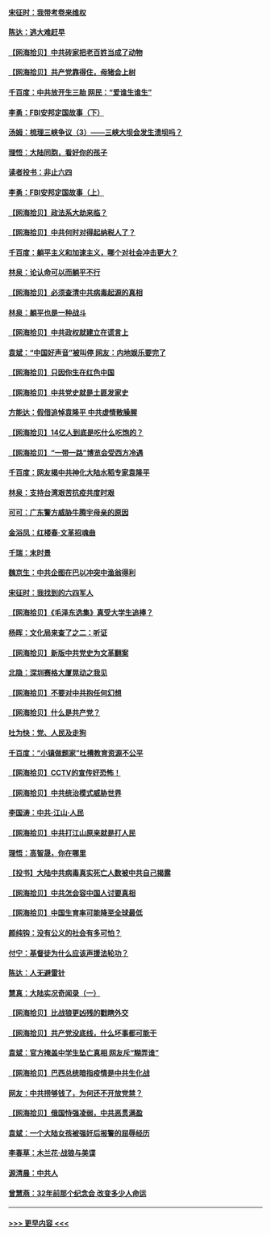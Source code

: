 #### [宋征时：我带考卷来维权](../pages/nsc993/n12994088.md?t=06040307) 
#### [陈达：逃大难赶早](../pages/nsc993/n12993569.md?t=06040307) 
#### [【网海拾贝】中共砖家把老百姓当成了动物](../pages/nsc993/n12993483.md?t=06040307) 
#### [【网海拾贝】共产党靠得住，母猪会上树](../pages/nsc993/n12990730.md?t=06040307) 
#### [千百度：中共放开生三胎 网民：“爱谁生谁生”](../pages/nsc993/n12990644.md?t=06040307) 
#### [李勇：FBI安邦定国故事（下）](../pages/nsc993/n12987854.md?t=06040307) 
#### [汤姆：梳理三峡争议（3）——三峡大坝会发生溃坝吗？](../pages/nsc993/n12989806.md?t=06040307) 
#### [理悟：大陆同胞，看好你的孩子](../pages/nsc993/n12989778.md?t=06040307) 
#### [读者投书：非止六四](../pages/nsc993/n12989673.md?t=06040307) 
#### [李勇：FBI安邦定国故事（上）](../pages/nsc993/n12987749.md?t=06040307) 
#### [【网海拾贝】政法系大劫来临？](../pages/nsc993/n12987596.md?t=06040307) 
#### [【网海拾贝】中共何时对得起纳税人了？](../pages/nsc993/n12985578.md?t=06040307) 
#### [千百度：躺平主义和加速主义，哪个对社会冲击更大？](../pages/nsc993/n12985512.md?t=06040307) 
#### [林泉：论认命可以而躺平不行](../pages/nsc993/n12985505.md?t=06040307) 
#### [【网海拾贝】必须查清中共病毒起源的真相](../pages/nsc993/n12984276.md?t=06040307) 
#### [林泉：躺平也是一种战斗](../pages/nsc993/n12984194.md?t=06040307) 
#### [【网海拾贝】中共政权就建立在谎言上](../pages/nsc993/n12981880.md?t=06040307) 
#### [袁斌：“中国好声音”被叫停 网友：内地娱乐要完了](../pages/nsc993/n12981826.md?t=06040307) 
#### [【网海拾贝】只因你生在红色中国](../pages/nsc993/n12979096.md?t=06040307) 
#### [【网海拾贝】中共党史就是土匪发家史](../pages/nsc993/n12976478.md?t=06040307) 
#### [方能达：假借追悼袁隆平 中共虚情散臊腥](../pages/nsc993/n12976396.md?t=06040307) 
#### [【网海拾贝】14亿人到底是吃什么吃饱的？](../pages/nsc993/n12974125.md?t=06040307) 
#### [【网海拾贝】“一带一路”博览会受西方冷遇](../pages/nsc993/n12971787.md?t=06040307) 
#### [千百度：网友揭中共神化大陆水稻专家袁隆平](../pages/nsc993/n12971733.md?t=06040307) 
#### [林泉：支持台湾艰苦抗疫共度时艰](../pages/nsc993/n12971350.md?t=06040307) 
#### [可可：广东警方威胁牛腾宇母亲的原因](../pages/nsc993/n12971100.md?t=06040307) 
#### [金浴凤：红楼春·文革招魂曲](../pages/nsc993/n12970354.md?t=06040307) 
#### [千瑞：末时景](../pages/nsc993/n12970337.md?t=06040307) 
#### [魏京生：中共企图在巴以冲突中渔翁得利](../pages/nsc993/n12970286.md?t=06040307) 
#### [宋征时：我找到的六四军人](../pages/nsc993/n12970213.md?t=06040307) 
#### [【网海拾贝】《毛泽东选集》真受大学生追捧？](../pages/nsc993/n12968779.md?t=06040307) 
#### [杨晖：文化局来查了之二：听证](../pages/nsc993/n12966528.md?t=06040307) 
#### [【网海拾贝】新版中共党史为文革翻案](../pages/nsc993/n12967526.md?t=06040307) 
#### [北隐：深圳赛格大厦晃动之我见](../pages/nsc993/n12967393.md?t=06040307) 
#### [【网海拾贝】不要对中共抱任何幻想](../pages/nsc993/n12965222.md?t=06040307) 
#### [【网海拾贝】什么是共产党？](../pages/nsc993/n12962781.md?t=06040307) 
#### [吐为快：党、人民及走狗](../pages/nsc993/n12962747.md?t=06040307) 
#### [千百度：“小镇做题家”吐槽教育资源不公平](../pages/nsc993/n12962705.md?t=06040307) 
#### [【网海拾贝】CCTV的宣传好恐怖！](../pages/nsc993/n12959984.md?t=06040307) 
#### [【网海拾贝】中共统治模式威胁世界](../pages/nsc993/n12957622.md?t=06040307) 
#### [李国涛：中共‧江山‧人民](../pages/nsc993/n12957502.md?t=06040307) 
#### [【网海拾贝】中共打江山原来就是打人民](../pages/nsc993/n12954345.md?t=06040307) 
#### [理悟：高智晟，你在哪里](../pages/nsc993/n12953115.md?t=06040307) 
#### [【投书】大陆中共病毒真实死亡人数被中共自己揭露](../pages/nsc993/n12953050.md?t=06040307) 
#### [【网海拾贝】中共怎会容中国人讨要真相](../pages/nsc993/n12952161.md?t=06040307) 
#### [【网海拾贝】中国生育率可能降至全球最低](../pages/nsc993/n12948793.md?t=06040307) 
#### [颜纯钩：没有公义的社会有多可怕？](../pages/nsc993/n12947626.md?t=06040307) 
#### [付宁：基督徒为什么应该声援法轮功？](../pages/nsc993/n12947233.md?t=06040307) 
#### [陈达：人无避雷针](../pages/nsc993/n12947098.md?t=06040307) 
#### [慧真：大陆实况奇闻录（一）](../pages/nsc993/n12945811.md?t=06040307) 
#### [【网海拾贝】比战狼更凶残的戳瞎外交](../pages/nsc993/n12945717.md?t=06040307) 
#### [【网海拾贝】共产党没底线，什么坏事都可能干](../pages/nsc993/n12942090.md?t=06040307) 
#### [袁斌：官方掩盖中学生坠亡真相 网友斥“糊弄谁”](../pages/nsc993/n12942029.md?t=06040307) 
#### [【网海拾贝】巴西总统暗指疫情是中共生化战](../pages/nsc993/n12938999.md?t=06040307) 
#### [网友：中共捞够钱了，为何还不开放党禁？](../pages/nsc993/n12938952.md?t=06040307) 
#### [【网海拾贝】俄国恃强凌弱，中共恶贯满盈](../pages/nsc993/n12936626.md?t=06040307) 
#### [袁斌：一个大陆女孩被强奸后报警的屈辱经历](../pages/nsc993/n12936547.md?t=06040307) 
#### [李春草：木兰花·战狼与美谍](../pages/nsc993/n12935995.md?t=06040307) 
#### [源清晨：中共人](../pages/nsc993/n12935589.md?t=06040307) 
#### [曾慧燕：32年前那个纪念会 改变多少人命运](../pages/nsc993/n12934233.md?t=06040307) 

----
#### [ >>> 更早内容 <<< ](../indexes/nsc993-earlier.md)
